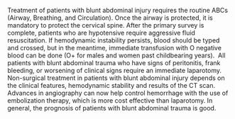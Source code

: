 Treatment of patients with blunt abdominal injury requires the routine ABCs (Airway, Breathing, and Circulation). Once the airway is protected, it is mandatory to protect the cervical spine. After the primary survey is complete, patients who are hypotensive require aggressive fluid resuscitation. If hemodynamic instability persists, blood should be typed and crossed, but in the meantime, immediate transfusion with O negative blood can be done (O+ for males and women past childbearing years).  All patients with blunt abdominal trauma who have signs of peritonitis, frank bleeding, or worsening of clinical signs require an immediate laparotomy. Non-surgical treatment in patients with blunt abdominal injury depends on the clinical features, hemodynamic stability and results of the CT scan. Advances in angiography can now help control hemorrhage with the use of embolization therapy, which is more cost effective than laparotomy. In general, the prognosis of patients with blunt abdominal trauma is good.